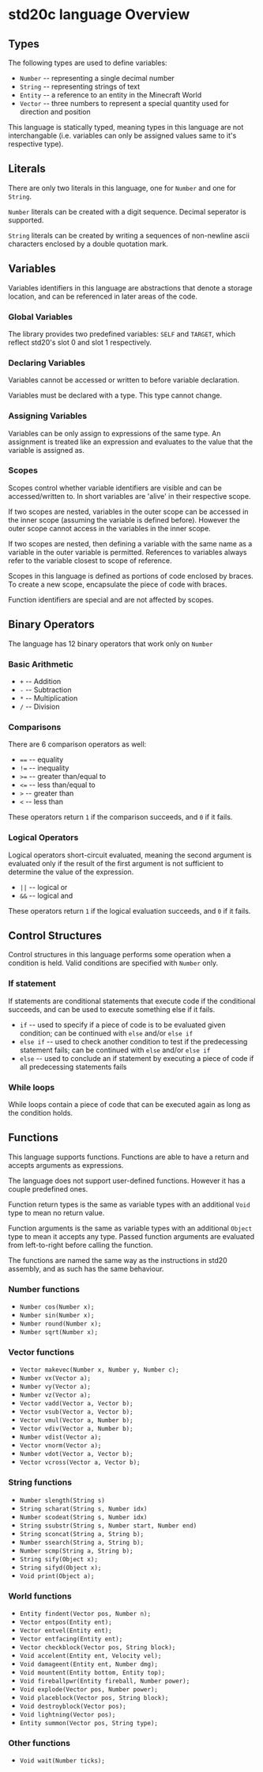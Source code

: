 # std20c language Overview

## Types
The following types are used to define variables:
- `Number` -- representing a single decimal number
- `String` -- representing strings of text
- `Entity` -- a reference to an entity in the Minecraft World
- `Vector` -- three numbers to represent a special quantity used for direction and position

This language is statically typed, meaning types in this language are not interchangable (i.e. variables can only be assigned values same to it's respective type).

## Literals
There are only two literals in this language, one for `Number` and one for `String`.

`Number` literals can be created with a digit sequence. Decimal seperator is supported.

`String` literals can be created by writing a sequences of non-newline ascii characters enclosed by a double quotation mark.

## Variables
Variables identifiers in this language are abstractions that denote a storage location, and can be referenced in later areas of the code.

### Global Variables
The library provides two predefined variables: `SELF` and `TARGET`, which reflect std20's slot 0 and slot 1 respectively.

### Declaring Variables
Variables cannot be accessed or written to before variable declaration.

Variables must be declared with a type. This type cannot change.

### Assigning Variables
Variables can be only assign to expressions of the same type. An assignment is treated like an expression and evaluates to the value that the variable is assigned as.

### Scopes
Scopes control whether variable identifiers are visible and can be accessed/written to. In short variables are 'alive' in their respective scope.

If two scopes are nested, variables in the outer scope can be accessed in the inner scope (assuming the variable is defined before). However the outer scope cannot access in the variables in the inner scope.

If two scopes are nested, then defining a variable with the same name as a variable in the outer variable is permitted. References to variables always refer to the variable closest to scope of reference.

Scopes in this language is defined as portions of code enclosed by braces. To create a new scope, encapsulate the piece of code with braces.

Function identifiers are special and are not affected by scopes.

## Binary Operators
The language has 12 binary operators that work only on `Number`

### Basic Arithmetic
- `+` -- Addition
- `-` -- Subtraction
- `*` -- Multiplication
- `/` -- Division

### Comparisons
There are 6 comparison operators as well:
- `==` -- equality
- `!=` -- inequality
- `>=` -- greater than/equal to
- `<=` -- less than/equal to
- `>` -- greater than
- `<` -- less than

These operators return `1` if the comparison succeeds, and `0` if it fails.

### Logical Operators
Logical operators short-circuit evaluated, meaning the second argument is evaluated only if the result of the first argument is not sufficient to determine the value of the expression.

- `||` -- logical or
- `&&` -- logical and

These operators return `1` if the logical evaluation succeeds, and `0` if it fails.

## Control Structures

Control structures in this language performs some operation when a condition is held. Valid conditions are specified with `Number` only.

### If statement
If statements are conditional statements that execute code if the conditional succeeds, and can be used to execute something else if it fails.
- `if` -- used to specify if a piece of code is to be evaluated given condition; can be continued with `else` and/or `else if`
- `else if` -- used to check another condition to test if the predecessing statement fails; can be continued with `else` and/or `else if`
- `else` -- used to conclude an if statement by executing a piece of code if all predecessing statements fails
### While loops

While loops contain a piece of code that can be executed again as long as the condition holds.

## Functions
This language supports functions. Functions are able to have a return and accepts arguments as expressions.

The language does not support user-defined functions. However it has a couple predefined ones.

Function return types is the same as variable types with an additional `Void` type to mean no return value.

Function arguments is the same as variable types with an additional `Object` type to mean it accepts any type. Passed function arguments are evaluated from left-to-right before calling the function.

The functions are named the same way as the instructions in std20 assembly, and as such has the same behaviour.

### Number functions
- `Number cos(Number x);`
- `Number sin(Number x);`
- `Number round(Number x);`
- `Number sqrt(Number x);`

### Vector functions
- `Vector makevec(Number x, Number y, Number c);`
- `Number vx(Vector a);`
- `Number vy(Vector a);`
- `Number vz(Vector a);`
- `Vector vadd(Vector a, Vector b);`
- `Vector vsub(Vector a, Vector b);`
- `Vector vmul(Vector a, Number b);`
- `Vector vdiv(Vector a, Number b);`
- `Number vdist(Vector a);`
- `Vector vnorm(Vector a);`
- `Number vdot(Vector a, Vector b);`
- `Vector vcross(Vector a, Vector b);`

### String functions
- `Number slength(String s)`
- `String scharat(String s, Number idx)`
- `Number scodeat(String s, Number idx)`
- `String ssubstr(String s, Number start, Number end)`
- `String sconcat(String a, String b);`
- `Number ssearch(String a, String b);`
- `Number scmp(String a, String b);`
- `String sify(Object x);`
- `String sifyd(Object x);`
- `Void print(Object a);`
### World functions
- `Entity findent(Vector pos, Number n);`
- `Vector entpos(Entity ent);`
- `Vector entvel(Entity ent);`
- `Vector entfacing(Entity ent);`
- `Vector checkblock(Vector pos, String block);`
- `Void accelent(Entity ent, Velocity vel);`
- `Void damageent(Entity ent, Number dmg);`
- `Void mountent(Entity bottom, Entity top);`
- `Void fireballpwr(Entity fireball, Number power);`
- `Void explode(Vector pos, Number power);`
- `Void placeblock(Vector pos, String block);`
- `Void destroyblock(Vector pos);`
- `Void lightning(Vector pos);`
- `Entity summon(Vector pos, String type);`

### Other functions
- `Void wait(Number ticks);`
